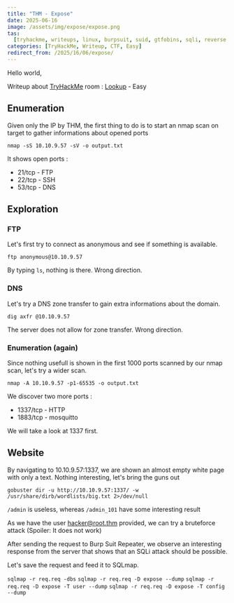 ```yaml
---
title: "THM - Expose"
date: 2025-06-16
image: /assets/img/expose/expose.png
tas:
  [tryhackme, writeups, linux, burpsuit, suid, gtfobins, sqli, reverse shell]
categories: [TryHackMe, Writeup, CTF, Easy]
redirect_from: /2025/16/06/expose/
---
```


Hello world,

Writeup about [TryHackMe](https://tryhackme.com) room : [Lookup](https://tryhackme.com/r/room/expose) - Easy

## Enumeration

Given only the IP by THM, the first thing to do is to start an nmap scan on target to gather informations about opened ports

```shell
nmap -sS 10.10.9.57 -sV -o output.txt
```

It shows open ports :
- 21/tcp - FTP
- 22/tcp - SSH
- 53/tcp - DNS

## Exploration
### FTP

Let's first try to connect as anonymous and see if something is available.

`ftp anonymous@10.10.9.57`

By typing `ls`, nothing is there. Wrong direction.

### DNS

Let's try a DNS zone transfer to gain extra informations about the domain.

`dig axfr @10.10.9.57`

The server does not allow for zone transfer. Wrong direction.

### Enumeration (again)

Since nothing usefull is shown in the first 1000 ports scanned by our nmap scan, let's try a wider scan.

`nmap -A 10.10.9.57 -p1-65535 -o output.txt`

We discover two more ports :
- 1337/tcp - HTTP
- 1883/tcp - mosquitto

We will take a look at 1337 first.

## Website

By navigating to 10.10.9.57:1337, we are shown an almost empty white page with only a text. Nothing interesting, let's bring the guns out

`gobuster dir -u http://10.10.9.57:1337/ -w /usr/share/dirb/wordlists/big.txt 2>/dev/null`

`/admin` is useless, whereas `/admin_101` have some interesting result

As we have the user hacker@root.thm provided, we can try a bruteforce attack (Spoiler: It does not work)

After sending the request to Burp Suit Repeater, we observe an interesting response from the server that shows that an SQLi attack should be possible.

Let's save the request and feed it to SQLmap.

`sqlmap -r req.req -dbs`
`sqlmap -r req.req -D expose --dump`
`sqlmap -r req.req -D expose -T user --dump`
`sqlmap -r req.req -D expose -T config --dump`